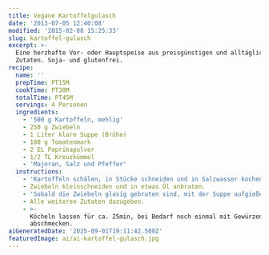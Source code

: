 ```yaml
---
title: Vegane Kartoffelgulasch
date: '2013-07-05 12:40:08'
modified: '2015-02-08 15:25:33'
slug: kartoffel-gulasch
excerpt: >-
  Eine herzhafte Vor- oder Hauptspeise aus preisgünstigen und alltäglichen
  Zutaten. Soja- und glutenfrei.
recipe:
  name: ''
  prepTime: PT15M
  cookTime: PT30M
  totalTime: PT45M
  servings: 4 Personen
  ingredients:
    - '500 g Kartoffeln, mehlig'
    - 250 g Zwiebeln
    - 1 Liter klare Suppe (Brühe)
    - 100 g Tomatenmark
    - 2 EL Paprikapulver
    - 1/2 TL Kreuzkümmel
    - 'Majoran, Salz und Pfeffer'
  instructions:
    - 'Kartoffeln schälen, in Stücke schneiden und in Salzwasser kochen.'
    - Zwiebeln kleinschneiden und in etwas Öl anbraten.
    - 'Sobald die Zwiebeln glasig gebraten sind, mit der Suppe aufgießen.'
    - Alle weiteren Zutaten dazugeben.
    - >-
      Köcheln lassen für ca. 25min, bei Bedarf noch einmal mit Gewürzen
      abschmecken.
aiGeneratedDate: '2025-09-01T19:11:42.508Z'
featuredImage: ai/ai-kartoffel-gulasch.jpg
---
```


